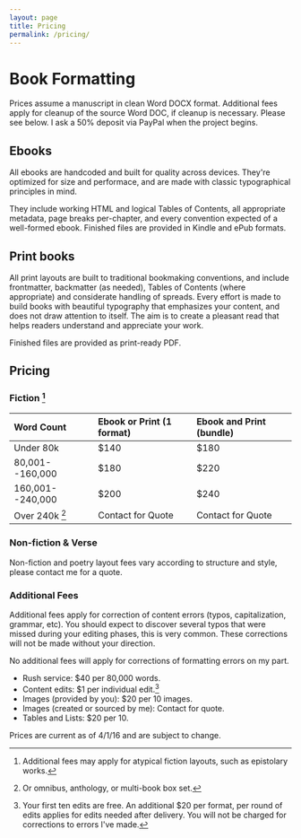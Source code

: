 ```yaml
---
layout: page
title: Pricing
permalink: /pricing/
---
```


# Book Formatting

Prices assume a manuscript in clean Word DOCX format. Additional fees apply for cleanup of the source Word DOC, if cleanup is necessary. Please see below. I ask a 50% deposit via PayPal when the project begins.

## Ebooks

All ebooks are handcoded and built for quality across devices. They're optimized for size and performace, and are made with classic typographical principles in mind.

They include working HTML and logical Tables of Contents, all appropriate metadata, page breaks per-chapter, and every convention expected of a well-formed ebook. Finished files are provided in Kindle and ePub formats.

## Print books

All print layouts are built to traditional bookmaking conventions, and include frontmatter, backmatter (as needed), Tables of Contents (where appropriate) and considerate handling of spreads. Every effort is made to build books with beautiful typography that emphasizes your content, and does not draw attention to itself. The aim is to create a pleasant read that helps readers understand and appreciate your work.

Finished files are provided as print-ready PDF.

## Pricing 

### Fiction [^1]

| Word Count | Ebook **or** Print (1 format) | Ebook **and** Print (bundle) |
|:- |:-|:-|
| Under 80k | $140 | $180 |
| 80,001--160,000 | $180 | $220 |
| 160,001--240,000 | $200 | $240 |
| Over 240k [^2] | Contact for Quote | Contact for Quote |

### Non-fiction & Verse

Non-fiction and poetry layout fees vary according to structure and style, please contact me for a quote.

### Additional Fees

Additional fees apply for correction of content errors (typos, capitalization, grammar, etc). You should expect to discover several typos that were missed during your editing phases, this is very common. These corrections will not be made without your direction.

No additional fees will apply for corrections of formatting errors on my part.

- Rush service: $40 per 80,000 words.
- Content edits: $1 per individual edit.[^3] 
- Images (provided by you): $20 per 10 images.
- Images (created or sourced by me): Contact for quote.
- Tables and Lists: $20 per 10.


Prices are current as of 4/1/16 and are subject to change.

[^1]: Additional fees may apply for atypical fiction layouts, such as epistolary works.

[^2]: Or omnibus, anthology, or multi-book box set.

[^3]: Your first ten edits are free. An additional $20 per format, per round of edits applies for edits needed after delivery. You will not be charged for corrections to errors I've made.